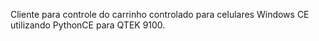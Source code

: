 Cliente para controle do carrinho controlado para celulares Windows CE utilizando PythonCE para QTEK 9100.